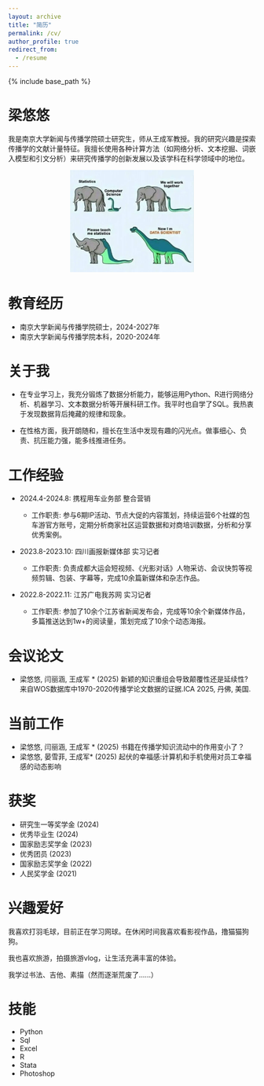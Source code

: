 ```yaml
---
layout: archive
title: "简历"
permalink: /cv/
author_profile: true
redirect_from:
  - /resume
---
```


{% include base_path %}

梁悠悠
======
我是南京大学新闻与传播学院硕士研究生，师从王成军教授。我的研究兴趣是探索传播学的文献计量特征。我擅长使用各种计算方法（如网络分析、文本挖掘、词嵌入模型和引文分析）来研究传播学的创新发展以及该学科在科学领域中的地位。

<div style="text-align: center;">
  <img src="/images/meme.png" alt="Meme" style="max-width: 50%; height: auto;">
</div>


教育经历
======
* 南京大学新闻与传播学院硕士，2024-2027年
* 南京大学新闻与传播学院本科，2020-2024年

关于我
======
* 在专业学习上，我充分锻炼了数据分析能力，能够运用Python、R进行网络分析、机器学习、文本数据分析等开展科研工作。我平时也自学了SQL。我热衷于发现数据背后掩藏的规律和现象。

* 在性格方面，我开朗随和，擅长在生活中发现有趣的闪光点。做事细心、负责、抗压能力强，能多线推进任务。

工作经验
======
* 2024.4-2024.8: 携程用车业务部 整合营销
  * 工作职责: 参与6期IP活动、节点大促的内容策划，持续运营6个社媒的包车游官方账号，定期分析商家社区运营数据和对商培训数据，分析和分享优秀案例。

* 2023.8-2023.10: 四川画报新媒体部 实习记者
  * 工作职责: 负责成都大运会短视频、《光影对话》人物采访、会议快剪等视频剪辑、包装、字幕等，完成10余篇新媒体和杂志作品。

* 2022.8-2022.11: 江苏广电我苏网 实习记者
  * 工作职责: 参加了10余个江苏省新闻发布会，完成等10余个新媒体作品，多篇推送达到1w+的阅读量，策划完成了10余个动态海报。
  

会议论文
======
* 梁悠悠, 闫丽涵, 王成军 * (2025) 新颖的知识重组会导致颠覆性还是延续性? 来自WOS数据库中1970-2020传播学论文数据的证据.ICA 2025, 丹佛, 美国.

当前工作
======
* 梁悠悠, 闫丽涵, 王成军 * (2025) 书籍在传播学知识流动中的作用变小了？
* 梁悠悠, 晏雪菲, 王成军* (2025) 起伏的幸福感:计算机和手机使用对员工幸福感的动态影响


获奖
======
* 研究生一等奖学金 (2024)
* 优秀毕业生 (2024)
* 国家励志奖学金 (2023)
* 优秀团员 (2023)
* 国家励志奖学金 (2022)
* 人民奖学金 (2021)

兴趣爱好
======
我喜欢打羽毛球，目前正在学习网球。在休闲时间我喜欢看影视作品，撸猫猫狗狗。

我也喜欢旅游，拍摄旅游vlog，让生活充满丰富的体验。

我学过书法、吉他、素描（然而逐渐荒废了......）

技能
======
* Python
* Sql
* Excel
* R
* Stata
* Photoshop

<!-- 
For more info
------
More info about configuring Academic Pages can be found in [the guide](https://academicpages.github.io/markdown/). The [guides for the Minimal Mistakes theme](https://mmistakes.github.io/minimal-mistakes/docs/configuration/) (which this theme was forked from) might also be helpful. --> 
